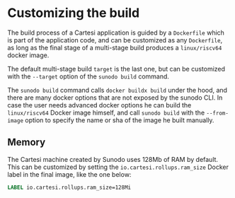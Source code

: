 # Customizing the build

The build process of a Cartesi application is guided by a `Dockerfile` which is part of the application code, and can be customized as any `Dockerfile`, as long as the final stage of a multi-stage build produces a `linux/riscv64` docker image.

The default multi-stage build `target` is the last one, but can be customized with the `--target` option of the `sunodo build` command.

The `sunodo build` command calls `docker buildx build` under the hood, and there are many docker options that are not exposed by the sunodo CLI. In case the user needs advanced docker options he can build the `linux/riscv64` Docker image himself, and call `sunodo build` with the `--from-image` option to specify the name or sha of the image he built manually.

## Memory

The Cartesi machine created by Sunodo uses 128Mb of RAM by default. This can be customized by setting the `io.cartesi.rollups.ram_size` Docker label in the final image, like the one below:

```dockerfile
LABEL io.cartesi.rollups.ram_size=128Mi
```
